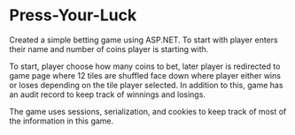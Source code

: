 # Press-Your-Luck

Created a simple betting game using ASP.NET. To start with player enters their name and number of coins player is starting with.

To start, player choose how many coins to bet, later player is redirected to game page where 12 tiles are shuffled face down where player either wins or loses depending on the tile player selected. In addition to this, game has an audit record to keep track of winnings and losings.

The game uses sessions, serialization, and cookies to keep track of most of the information in this game. 
